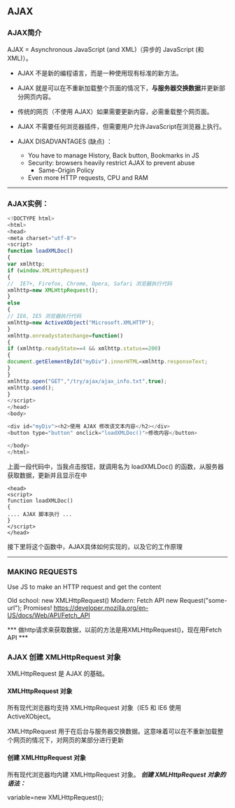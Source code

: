 ## AJAX

### AJAX简介
AJAX = Asynchronous JavaScript (and XML)（异步的 JavaScript (和 XML)）。

- AJAX 不是新的编程语言，而是一种使用现有标准的新方法。

- AJAX 就是可以在不重新加载整个页面的情况下，**与服务器交换数据**并更新部分网页内容。

- 传统的网页（不使用 AJAX）如果需要更新内容，必需重载整个网页面。

- AJAX 不需要任何浏览器插件，但需要用户允许JavaScript在浏览器上执行。

- AJAX DISADVANTAGES (缺点) ：
   - You have to manage History, Back button, Bookmarks in JS
   - Security: browsers heavily restrict AJAX to prevent abuse
      - Same-Origin Policy
   - Even more HTTP requests, CPU and RAM

---

### AJAX实例：

```javascript
<!DOCTYPE html>
<html>
<head>
<meta charset="utf-8">
<script>
function loadXMLDoc()
{
var xmlhttp;
if (window.XMLHttpRequest)
{
//  IE7+, Firefox, Chrome, Opera, Safari 浏览器执行代码
xmlhttp=new XMLHttpRequest();
}
else
{
// IE6, IE5 浏览器执行代码
xmlhttp=new ActiveXObject("Microsoft.XMLHTTP");
}
xmlhttp.onreadystatechange=function()
{
if (xmlhttp.readyState==4 && xmlhttp.status==200)
{
document.getElementById("myDiv").innerHTML=xmlhttp.responseText;
}
}
xmlhttp.open("GET","/try/ajax/ajax_info.txt",true);
xmlhttp.send();
}
</script>
</head>
<body>

<div id="myDiv"><h2>使用 AJAX 修改该文本内容</h2></div>
<button type="button" onclick="loadXMLDoc()">修改内容</button>

</body>
</html>
```

上面一段代码中，当我点击按钮，就调用名为 loadXMLDoc() 的函数，从服务器获取数据，更新并且显示在<myDiv>中

```
<head>
<script>
function loadXMLDoc()
{
.... AJAX 脚本执行 ...
}
</script>
</head>
```
接下里将这个函数中，AJAX具体如何实现的，以及它的工作原理

----

### MAKING REQUESTS
Use JS to make an HTTP request and get the content

Old school: new XMLHttpRequest()
Modern: Fetch API
new Request("some-url");
Promises!
https://developer.mozilla.org/en-US/docs/Web/API/Fetch_API

*** 做http请求来获取数据，以前的方法是用XMLHttpRequest()，现在用Fetch API ***



### AJAX 创建 XMLHttpRequest 对象 
XMLHttpRequest 是 AJAX 的基础。

#### XMLHttpRequest 对象

所有现代浏览器均支持 XMLHttpRequest 对象（IE5 和 IE6 使用 ActiveXObject。

XMLHttpRequest 用于在后台与服务器交换数据。这意味着可以在不重新加载整个网页的情况下，对网页的某部分进行更新

#### 创建 XMLHttpRequest 对象
所有现代浏览器均内建 XMLHttpRequest 对象。
***创建 XMLHttpRequest 对象的语法：***

variable=new XMLHttpRequest();

